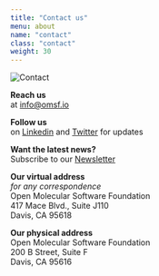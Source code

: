 ```yaml
---
title: "Contact us"
menu: about
name: "contact"
class: "contact"
weight: 30
---
```

 
![Contact](/images/icon-contact.svg)

**Reach us**    
at info@omsf.io

**Follow us**   
on [Linkedin](https://www.linkedin.com/company/omsf) and [Twitter](https://twitter.com/openmsf) for updates

**Want the latest news?**   
Subscribe to our [Newsletter](https://news.omsf.io/)

**Our virtual address**   
*for any correspondence*   
Open Molecular Software Foundation   
417 Mace Blvd., Suite J110  
Davis, CA 95618

**Our physical address**   
Open Molecular Software Foundation   
200 B Street, Suite F  
Davis, CA 95616  
